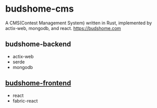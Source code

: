 # budshome-cms
A CMS(Contest Management System) written in Rust, implemented by actix-web, mongodb, and react. https://budshome.com

## budshome-backend
- actix-web
- serde
- mongodb

## [budshome-frontend](https://github.com/budshome/budshome-frontend)
- react
- fabric-react


